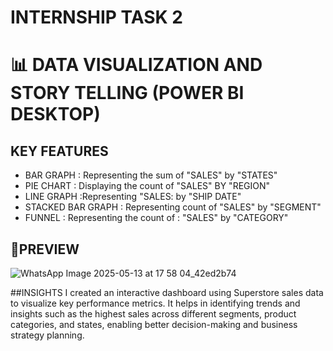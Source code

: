 # INTERNSHIP TASK 2
# 📊 DATA VISUALIZATION AND STORY TELLING (POWER BI DESKTOP)

## KEY FEATURES
* BAR GRAPH : Representing the sum of "SALES" by "STATES"
* PIE CHART : Displaying the count of "SALES" BY "REGION" 
* LINE GRAPH :Representing "SALES: by "SHIP DATE"
* STACKED BAR GRAPH : Representing count of "SALES" by "SEGMENT"
* FUNNEL : Representing the count of : "SALES" by "CATEGORY"

## 📸PREVIEW

![WhatsApp Image 2025-05-13 at 17 58 04_42ed2b74](https://github.com/user-attachments/assets/1ab862e0-6570-454d-b1ea-4bb2cee98f9e)

##INSIGHTS
I created an interactive dashboard using Superstore sales data to visualize key performance metrics. It helps in identifying trends and insights such as the highest sales across different segments, product categories, and states, enabling better decision-making and business strategy planning.
